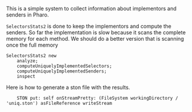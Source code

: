 This is a simple system to collect information about implementors and senders in Pharo.

`SelectorsStats2` is done to keep the implementors and compute the senders. 
So far the implementation is slow because it scans the complete memory for each method. 
We should do a better version that is scanning once the full memory

```
SelectorsStats2 new
	analyze;
	computeUniquelyImplementedSelectors;
	computeUniquelyImplementedSenders;
	inspect
```

Here is how to generate a ston file with the results. 

```
	STON put: self onStreamPretty: (FileSystem workingDirectory / 'uniq.ston') asFileReference writeStream
```

